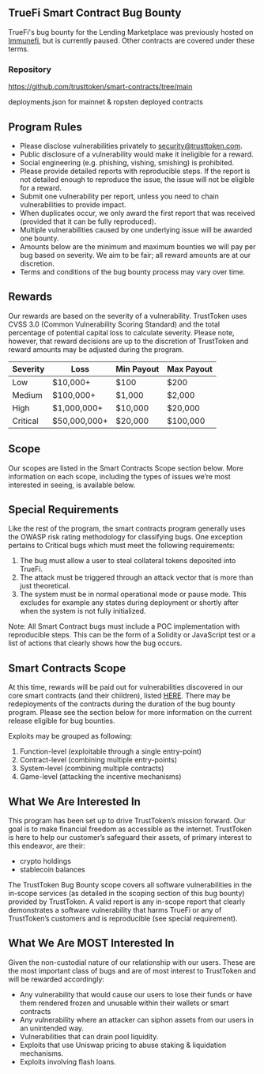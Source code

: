 ## TrueFi Smart Contract Bug Bounty

TrueFi's bug bounty for the Lending Marketplace was previously hosted on [Immunefi](https://immunefi.com/bounty/truefi/), but is currently paused. Other contracts are covered under these terms.

### Repository
https://github.com/trusttoken/smart-contracts/tree/main 
  
deployments.json for mainnet & ropsten deployed contracts

## Program Rules

- Please disclose vulnerabilities privately to security@trusttoken.com.
- Public disclosure of a vulnerability would make it ineligible for a reward.
- Social engineering (e.g. phishing, vishing, smishing) is prohibited.
- Please provide detailed reports with reproducible steps. If the report is not detailed enough to reproduce the issue, the issue will not be eligible for a reward.
- Submit one vulnerability per report, unless you need to chain vulnerabilities to provide impact.
- When duplicates occur, we only award the first report that was received (provided that it can be fully reproduced).
- Multiple vulnerabilities caused by one underlying issue will be awarded one bounty.
- Amounts below are the minimum and maximum bounties we will pay per bug based on severity. We aim to be fair; all reward amounts are at our discretion.
- Terms and conditions of the bug bounty process may vary over time.

## Rewards
Our rewards are based on the severity of a vulnerability. TrustToken uses CVSS 3.0 (Common Vulnerability Scoring Standard) and the total percentage of potential capital loss to calculate severity. Please note, however, that reward decisions are up to the discretion of TrustToken and reward amounts may be adjusted during the program.

|  Severity |      Loss     |   Min Payout  |   Max Payout  |
|-----------|---------------|---------------|---------------|
| Low       |     $10,000+  |     $100      |      $200     |
| Medium    |    $100,000+  |   $1,000      |    $2,000     |
| High      |  $1,000,000+  |  $10,000      |   $20,000     |
| Critical  | $50,000,000+  |  $20,000      |  $100,000     |

## Scope
Our scopes are listed in the Smart Contracts Scope section below. More information on each scope, including the types of issues we’re most interested in seeing, is available below.

## Special Requirements
Like the rest of the program, the smart contracts program generally uses the OWASP risk rating methodology for classifying bugs. One exception pertains to Critical bugs which must meet the following requirements:

1. The bug must allow a user to steal collateral tokens deposited into TrueFi.
2. The attack must be triggered through an attack vector that is more than just theoretical.
3. The system must be in normal operational mode or pause mode. This excludes for example any states during deployment or shortly after when the system is not fully initialized.

Note: All Smart Contract bugs must include a POC implementation with reproducible steps. This can be the form of a Solidity or JavaScript test or a list of actions that clearly shows how the bug occurs.

## Smart Contracts Scope
At this time, rewards will be paid out for vulnerabilities discovered in our core smart contracts (and their children), listed [HERE](https://github.com/trusttoken/smart-contracts/blob/main/deployments-mainnet.json). There may be redeployments of the contracts during the duration of the bug bounty program. Please see the section below for more information on the current release eligible for bug bounties.

Exploits may be grouped as following:
1. Function-level (exploitable through a single entry-point)
2. Contract-level (combining multiple entry-points)
3. System-level (combining multiple contracts)
4. Game-level (attacking the incentive mechanisms)

## What We Are Interested In
This program has been set up to drive TrustToken’s mission forward. Our goal is to make financial freedom as accessible as the internet. TrustToken is here to help our customer’s safeguard their assets, of primary interest to this endeavor, are their:
- crypto holdings
- stablecoin balances

The TrustToken Bug Bounty scope covers all software vulnerabilities in the in-scope services (as detailed in the scoping section of this bug bounty) provided by TrustToken. A valid report is any in-scope report that clearly demonstrates a software vulnerability that harms TrueFi or any of TrustToken’s customers and is reproducible (see special requirement).

## What We Are MOST Interested In
Given the non-custodial nature of our relationship with our users. These are the most important class of bugs and are of most interest to TrustToken and will be rewarded accordingly:
- Any vulnerability that would cause our users to lose their funds or have them rendered frozen and unusable within their wallets or smart contracts
- Any vulnerability where an attacker can siphon assets from our users in an unintended way.
- Vulnerabilities that can drain pool liquidity.
- Exploits that use Uniswap pricing to abuse staking & liquidation mechanisms.
- Exploits involving flash loans.
